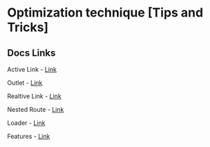 # Optimization technique [Tips and Tricks]

## Docs Links
Active Link - [Link](https://reactrouter.com/en/main/start/overview#active-links) 

Outlet - [Link](https://reactrouter.com/en/main/components/outlet)

Realtive Link - [Link](https://reactrouter.com/en/main/start/overview#relative-links)

Nested Route - [Link](https://reactrouter.com/en/main/start/overview#nested-routes)

<!-- if you want fetch data from api directly from Link or NavLink and it will work on when cursor move link it fetch data and take it down cache.it fetches data befor useEffect -->

Loader - [Link](https://reactrouter.com/en/main/route/loader#loader)

Features - [Link](https://reactrouter.com/en/main/start/overview)
  
